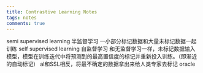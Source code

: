 ```yaml
---
title: Contrastive Learning Notes
tags: notes
comments: true
---
```


semi supervised learning 半监督学习 一小部分标记数据和大量未标记数据一起训练
self supervised learning 自监督学习 和无监督学习一样，未标记数据输入模型，模型在训练迭代中将预测到的最高置信度的标记并重新投入训练。（即渐近的自动标记）
al和SSL相反，将最不确定的数据拿出来给人类专家去标记 oracle